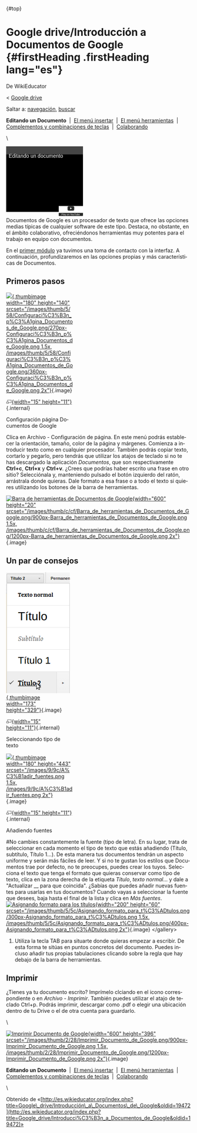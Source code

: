 <div id="content" class="mw-body" role="main">

[](){#top}
<div id="mw-js-message" style="display:none;">

</div>

<span dir="auto">Google drive/Introducción a Documentos de Google</span> {#firstHeading .firstHeading lang="es"}
========================================================================

<div id="bodyContent">

<div id="siteSub">

De WikiEducator

</div>

<div id="contentSub">

<span class="subpages">&lt; [Google
drive](/Google_drive "Google drive")</span>

</div>

<div id="jump-to-nav" class="mw-jump">

Saltar a: [navegación](#mw-navigation), [buscar](#p-search)

</div>

<div id="mw-content-text" class="mw-content-ltr" lang="es" dir="ltr">

<div id="SimpleNav" class="navigation">

<div id="ProjectNavPages">

**Editando un Documento**  |  [El menú
insertar](/Google_drive/El_men%C3%BA_insertar_en_Documentos_de_Google "Google drive/El menú insertar en Documentos de Google")
 |  [El menú
herramientas](/Google_drive/El_men%C3%BA_herramientas_en_Documentos_de_Google "Google drive/El menú herramientas en Documentos de Google")
 |  [Complementos y combinaciones de
teclas](/Google_drive/Complementos_y_combinaciones_de_teclas_en_Documentos_de_Google "Google drive/Complementos y combinaciones de teclas en Documentos de Google")
 | 
[Colaborando](/Google_drive/Colaborando_con_Documentos_de_Google "Google drive/Colaborando con Documentos de Google")

</div>

</div>

\

<div class="plainlinks floatright">

[](https://www.youtube.com/watch?v=znaqqES7w_U%26rel%3D0&t=0)
<div class="weYouTube" data-ytid="znaqqES7w_U&amp;rel=0"
data-thumbnail="Google_Docs.png" data-list="" data-index=""
data-target="non_blank"
style="width:209px; height:178px; background: black; position: relative;">

![](images/clear1x1.gif){width="209" height="178"}
<div class="weYouTubeTitleContainer"
style="color: white; background: rgba(69,69,69,75); position: absolute; top: 0px; width: 100%; height: 18px; font: 14px sans-serif; padding-top: 4px;">

<span class="weYouTubeTitle" style="padding-left: 0.5em;">Editando un
documento</span>

</div>

<div class="weYouTubePlay"
style="position:absolute; top: 148px; left: 143px;">

![](images/start_play_YouTube.png)

</div>

</div>

</div>

Documentos de Google es un procesador de texto que ofrece las opciones
medias típicas de cualquier software de este tipo. Destaca, no obstante,
en el ámbito colaborativo, ofreciéndonos herramientas muy potentes para
el trabajo en equipo con documentos.

En el [primer
módulo](/Google_drive/Creaci%C3%B3n_y_gesti%C3%B3n_de_archivos_en_Google_Drive "Google drive/Creación y gestión de archivos en Google Drive")
ya tuvimos una toma de contacto con la interfaz. A continuación,
profundizaremos en las opciones propias y más características de
Documentos.

<span id="Primeros_pasos" class="mw-headline">Primeros pasos</span>
-------------------------------------------------------------------

<div class="thumb tright">

<div class="thumbinner" style="width:182px;">

[![](images/180px-Configuraci%C3%B3n_p%C3%A1gina_Documentos_de_Google.png){.thumbimage
width="180" height="140"
srcset="/images/thumb/5/58/Configuraci%C3%B3n_p%C3%A1gina_Documentos_de_Google.png/270px-Configuraci%C3%B3n_p%C3%A1gina_Documentos_de_Google.png 1.5x, /images/thumb/5/58/Configuraci%C3%B3n_p%C3%A1gina_Documentos_de_Google.png/360px-Configuraci%C3%B3n_p%C3%A1gina_Documentos_de_Google.png 2x"}](/Archivo:Configuraci%C3%B3n_p%C3%A1gina_Documentos_de_Google.png){.image}
<div class="thumbcaption">

<div class="magnify">

[![](images/magnify-clip.png){width="15"
height="11"}](/Archivo:Configuraci%C3%B3n_p%C3%A1gina_Documentos_de_Google.png "Aumentar"){.internal}

</div>

Configuración página Documentos de Google

</div>

</div>

</div>

Clica en Archivo - Configuración de página. En este menú podrás
establecer la orientación, tamaño, color de la página y márgenes.
Comienza a introducir texto como en cualquier procesador. También podrás
copiar texto, cortarlo y pegarlo, pero tendrás que utilizar los atajos
de teclado si no te has descargado la aplicación *Documentos*, que son
respectivamente **Ctrl+c**, **Ctrl+x** y **Ctrl+v**.
¿Crees que podrías haber escrito una frase en otro sitio? Selecciónala
y, manteniendo pulsado el botón izquierdo del ratón, arrástrala donde
quieras. Dale formato a esa frase o a todo el texto si quieres
utilizando los botones de la barra de herramientas.

[![Barra de herramientas de Documentos de
Google](images/600px-Barra_de_herramientas_de_Documentos_de_Google.png){width="600"
height="20"
srcset="/images/thumb/c/cf/Barra_de_herramientas_de_Documentos_de_Google.png/900px-Barra_de_herramientas_de_Documentos_de_Google.png 1.5x, /images/thumb/c/cf/Barra_de_herramientas_de_Documentos_de_Google.png/1200px-Barra_de_herramientas_de_Documentos_de_Google.png 2x"}](/Archivo:Barra_de_herramientas_de_Documentos_de_Google.png "Barra de herramientas de Documentos de Google"){.image}

<span id="Un_par_de_consejos" class="mw-headline">Un par de consejos</span>
---------------------------------------------------------------------------

<div class="thumb tright">

<div class="thumbinner" style="width:175px;">

[![](images/Seleccionar_tipo_de_texto.png){.thumbimage width="173"
height="329"}](/Archivo:Seleccionar_tipo_de_texto.png){.image}
<div class="thumbcaption">

<div class="magnify">

[![](images/magnify-clip.png){width="15"
height="11"}](/Archivo:Seleccionar_tipo_de_texto.png "Aumentar"){.internal}

</div>

Seleccionando tipo de texto

</div>

</div>

</div>

<div class="thumb tright">

<div class="thumbinner" style="width:182px;">

[![](images/180px-A%C3%B1adir_fuentes.png){.thumbimage width="180"
height="443"
srcset="/images/9/9c/A%C3%B1adir_fuentes.png 1.5x, /images/9/9c/A%C3%B1adir_fuentes.png 2x"}](/Archivo:A%C3%B1adir_fuentes.png){.image}
<div class="thumbcaption">

<div class="magnify">

[![](images/magnify-clip.png){width="15"
height="11"}](/Archivo:A%C3%B1adir_fuentes.png "Aumentar"){.internal}

</div>

Añadiendo fuentes

</div>

</div>

</div>

\#No cambies constantemente la fuente (tipo de letra). En su lugar,
trata de seleccionar en cada momento el tipo de texto que estás
añadiendo (Título, subtítulo, Título 1...). De esta manera tus
documentos tendrán un aspecto uniforme y serán más fáciles de leer. Y si
no te gustan los estilos que Documentos trae por defecto, no te
preocupes, puedes crear los tuyos. Selecciona el texto que tenga el
formato que quieras conservar como tipo de texto, clica en la zona
derecha de la etiqueta *Título*, *texto normal*... y dale a "Actualizar
\_\_ para que coincida". ¿Sabías que puedes añadir nuevas fuentes para
usarlas en tus documentos? Cuando vayas a seleccionar la fuente que
desees, baja hasta el final de la lista y clica en *Más fuentes*.
[![Asignando formato para los
títulos](images/200px-Asignando_formato_para_t%C3%ADtulos.png){width="200"
height="60"
srcset="/images/thumb/5/5c/Asignando_formato_para_t%C3%ADtulos.png/300px-Asignando_formato_para_t%C3%ADtulos.png 1.5x, /images/thumb/5/5c/Asignando_formato_para_t%C3%ADtulos.png/400px-Asignando_formato_para_t%C3%ADtulos.png 2x"}](/Archivo:Asignando_formato_para_t%C3%ADtulos.png "Asignando formato para los títulos"){.image}
&lt;/gallery&gt;

1.  Utiliza la tecla TAB para situarte donde quieras empezar a escribir.
    De esta forma te sitúas en puntos concretos del documento. Puedes
    incluso añadir tus propias tabulaciones clicando sobre la regla que
    hay debajo de la barra de herramientas.

<span id="Imprimir" class="mw-headline">Imprimir</span>
-------------------------------------------------------

¿Tienes ya tu documento escrito? Imprímelo clciando en el icono
correspondiente o en *Archivo* - *Imprimir*. También puedes utilizar el
atajo de teclado Ctrl+p. Podrás imprimir, descargar como .pdf o elegir
una ubicación dentro de tu Drive o el de otra cuenta para guardarlo.

\

<div class="center">

<div class="floatnone">

[![Imprimir Documento de
Google](images/600px-Imprimir_Documento_de_Google.png){width="600"
height="396"
srcset="/images/thumb/2/28/Imprimir_Documento_de_Google.png/900px-Imprimir_Documento_de_Google.png 1.5x, /images/thumb/2/28/Imprimir_Documento_de_Google.png/1200px-Imprimir_Documento_de_Google.png 2x"}](/Archivo:Imprimir_Documento_de_Google.png "Imprimir Documento de Google"){.image}

</div>

</div>

<div id="SimpleNav" class="navigation">

<div id="ProjectNavPages">

**Editando un Documento**  |  [El menú
insertar](/Google_drive/El_men%C3%BA_insertar_en_Documentos_de_Google "Google drive/El menú insertar en Documentos de Google")
 |  [El menú
herramientas](/Google_drive/El_men%C3%BA_herramientas_en_Documentos_de_Google "Google drive/El menú herramientas en Documentos de Google")
 |  [Complementos y combinaciones de
teclas](/Google_drive/Complementos_y_combinaciones_de_teclas_en_Documentos_de_Google "Google drive/Complementos y combinaciones de teclas en Documentos de Google")
 | 
[Colaborando](/Google_drive/Colaborando_con_Documentos_de_Google "Google drive/Colaborando con Documentos de Google")

</div>

</div>

\

</div>

<div class="printfooter">

Obtenido de
«[http://es.wikieducator.org/index.php?title=Google\_drive/Introducción\_a\_Documentos\_de\_Google&oldid=19472](http://es.wikieducator.org/index.php?title=Google_drive/Introducci%C3%B3n_a_Documentos_de_Google&oldid=19472)»

</div>

<div id="catlinks" class="catlinks catlinks-allhidden">

</div>

<div class="visualClear">

</div>

</div>

</div>
